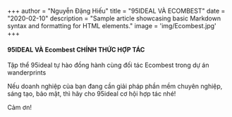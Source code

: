 +++
author = "Nguyễn Đặng Hiếu"
title = "95IDEAL VÀ ECOMBEST"
date = "2020-02-10"
description = "Sample article showcasing basic Markdown syntax and formatting for HTML elements."
image = 'img/Ecombest.jpg'
+++

#### 95IDEAL VÀ Ecombest CHÍNH THỨC HỢP TÁC
Tập thể 95ideal tự hào đồng hành cùng đối tác Ecombest trong dự án wanderprints

Nếu doanh nghiệp của bạn đang cần giải pháp phần mềm chuyên nghiệp, sáng tạo, bảo mật, thì hãy cho 95ideal cơ hội hợp tác nhé!

Cảm ơn!
